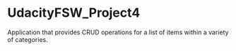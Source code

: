 # UdacityFSW_Project4
Application that provides CRUD operations for a list of items within a variety of categories. 
